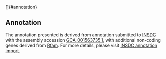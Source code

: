 []{#annotation}

Annotation
----------

The annotation presented is derived from annotation submitted to
[INSDC](http://www.insdc.org) with the assembly accession
[GCA\_001563735.1](http://www.ebi.ac.uk/ena/data/view/GCA_001563735.1),
with additional non-coding genes derived from
[Rfam](http://rfam.xfam.org/). For more details, please visit [INSDC
annotation
import](http://ensemblgenomes.org/info/data/insdc_annotation).
